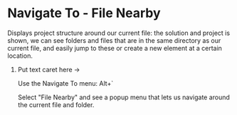 ﻿# Navigate To - File Nearby

<!-- TODO: This doesn't seem to be a thing anymore --> 

 Displays project structure around our current file: the solution and project is shown,
 we can see folders and files that are in the same directory as our current file,
 and easily jump to these or create a new element at a certain location.

 1. Put text caret here →

    Use the Navigate To menu:
      <shortcut id="Navigate To...">Alt+`</shortcut>

    Select "File Nearby" and see a popup menu that lets us navigate around
    the current file and folder.